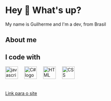 <h1 align="left">Hey 👋 What's up?</h1>



<p align="left">My name is Guilherme and I'm a dev, from Brasil</p>


<h2 align="left">About me</h2>



<h2 align="left">I code with</h2>


<div align="left">
  <img src="https://cdn.jsdelivr.net/gh/devicons/devicon/icons/javascript/javascript-original.svg" height="40" alt="javascript logo"  />
  <img width="12" />
  <img src="https://cdn.jsdelivr.net/gh/devicons/devicon/icons/html5/html5-original.svg" height="40" alt="C# logo"  />
  <img width="12" />
  <img src="https://cdn.jsdelivr.net/gh/devicons/devicon/icons/css3/css3-original.svg" height="40" alt="HTML logo"  />
  <img width="12" />
  <img src="https://cdn.jsdelivr.net/gh/devicons/devicon/icons/csharp/csharp-original.svg" height="40" alt="CSS logo"  />
  <img width="12" />
  
</div>
<br>
<br>
<a href="Semana da Etec.html">Link para o site</a>
